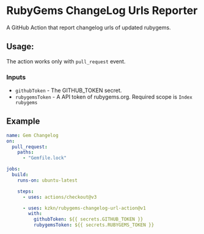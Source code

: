 # RubyGems ChangeLog Urls Reporter

A GitHub Action that report changelog urls of updated rubygems.

## Usage:

The action works only with `pull_request` event.

### Inputs

- `githubToken` - The GITHUB_TOKEN secret.
- `rubygemsToken` - A API token of rubygems.org. Required scope is `Index rubygems`

## Example

```yaml
name: Gem Changelog
on:
  pull_request:
    paths:
      - "Gemfile.lock"

jobs:
  build:
    runs-on: ubuntu-latest

    steps:
      - uses: actions/checkout@v3

      - uses: kzkn/rubygems-changelog-url-action@v1
        with:
          githubToken: ${{ secrets.GITHUB_TOKEN }}
          rubygemsToken: ${{ secrets.RUBYGEMS_TOKEN }}
```
